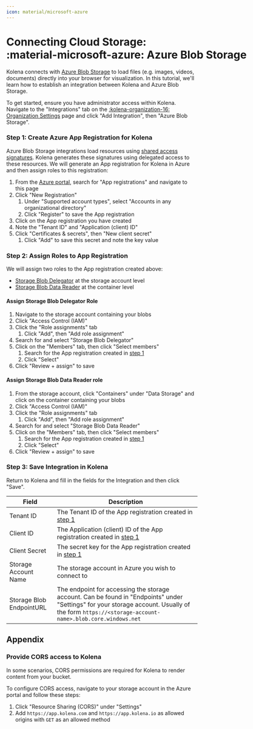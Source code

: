 ```yaml
---
icon: material/microsoft-azure
---
```


# Connecting Cloud Storage: <nobr>:material-microsoft-azure: Azure Blob Storage</nobr>

Kolena connects with [Azure Blob Storage](https://azure.microsoft.com/en-ca/products/storage/blobs)
to load files (e.g. images, videos, documents) directly into your browser for visualization.
In this tutorial, we'll learn how to establish an integration between Kolena and
Azure Blob Storage.

To get started, ensure you have administrator access within Kolena.
Navigate to the "Integrations" tab on the [:kolena-organization-16: Organization Settings](https://app.kolena.com/redirect/organization?tab=integrations)
page and click "Add Integration", then "Azure Blob Storage".

### Step 1: Create Azure App Registration for Kolena

Azure Blob Storage integrations load resources using [shared access signatures](https://learn.microsoft.com/en-us/azure/storage/common/storage-sas-overview).
Kolena generates these signatures using delegated access to these resources.
We will generate an App registration for Kolena in Azure and then assign roles to this registration:

1. From the [Azure portal](https://portal.azure.com/#home), search for "App registrations" and navigate to this page
1. Click "New Registration"
    1. Under "Supported account types", select "Accounts in any organizational directory"
    1. Click "Register" to save the App registration
1. Click on the App registration you have created
1. Note the "Tenant ID" and "Application (client) ID"
1. Click "Certificates & secrets", then "New client secret"
    1. Click "Add" to save this secret and note the key value

### Step 2: Assign Roles to App Registration

We will assign two roles to the App registration created above:

- [Storage Blob Delegator](https://learn.microsoft.com/en-us/azure/role-based-access-control/built-in-roles#storage-blob-delegator)
  at the storage account level
- [Storage Blob Data Reader](https://learn.microsoft.com/en-us/azure/role-based-access-control/built-in-roles#storage-blob-data-reader)
  at the container level

#### Assign Storage Blob Delegator Role

1. Navigate to the storage account containing your blobs
1. Click "Access Control (IAM)"
1. Click the "Role assignments" tab
    1. Click "Add", then "Add role assignment"
1. Search for and select "Storage Blob Delegator"
1. Click on the "Members" tab, then click "Select members"
    1. Search for the App registration created in [step 1](#step-1-create-azure-app-registration-for-kolena)
    1. Click "Select"
1. Click "Review + assign" to save

#### Assign Storage Blob Data Reader role

1. From the storage account, click "Containers" under "Data Storage" and click on the container containing your blobs
1. Click "Access Control (IAM)"
1. Click the "Role assignments" tab
    1. Click "Add", then "Add role assignment"
1. Search for and select "Storage Blob Data Reader"
1. Click on the "Members" tab, then click "Select members"
    1. Search for the App registration created in [step 1](#step-1-create-azure-app-registration-for-kolena)
    1. Click "Select"
1. Click "Review + assign" to save

### Step 3: Save Integration in Kolena

Return to Kolena and fill in the fields for the Integration and then click "Save".

| Field                    | Description                                                                                                                                                                                       |
| ------------------------ | ------------------------------------------------------------------------------------------------------------------------------------------------------------------------------------------------- |
| Tenant ID                | The Tenant ID of the App registration created in [step 1](#step-1-create-azure-app-registration-for-kolena)                                                                                       |
| Client ID                | The Application (client) ID of the App registration created in [step 1](#step-1-create-azure-app-registration-for-kolena)                                                                         |
| Client Secret            | The secret key for the App registration created in [step 1](#step-1-create-azure-app-registration-for-kolena)                                                                                     |
| Storage Account Name     | The storage account in Azure you wish to connect to                                                                                                                                               |
| Storage Blob EndpointURL | The endpoint for accessing the storage account. Can be found in "Endpoints" under "Settings" for your storage account. Usually of the form `https://<storage-account-name>.blob.core.windows.net` |

## Appendix

### Provide CORS access to Kolena

In some scenarios, CORS permissions are required for Kolena to render content from your bucket.

To configure CORS access, navigate to your storage account in the Azure portal and follow these steps:

1. Click "Resource Sharing (CORS)" under "Settings"
1. Add `https://app.kolena.com` and `https://app.kolena.io` as allowed origins with `GET` as an allowed method
